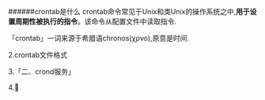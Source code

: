 ######crontab是什么
crontab命令常见于Unix和类Unix的操作系统之中,**用于设置周期性被执行的指令**。该命令从配置文件中读取指令.

「crontab」一词来源于希腊语chronos(χρνο),原意是时间.

2.crontab文件格式

3.「二、crond服务」

4.🌰

